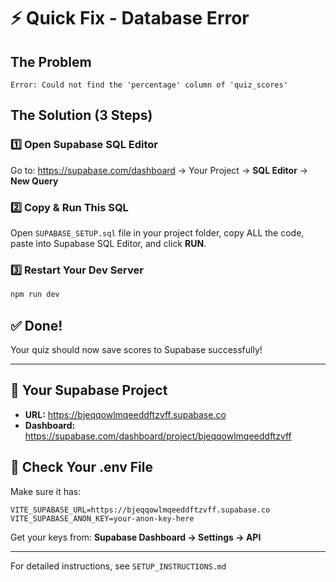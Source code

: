 # ⚡ Quick Fix - Database Error

## The Problem
```
Error: Could not find the 'percentage' column of 'quiz_scores'
```

## The Solution (3 Steps)

### 1️⃣ Open Supabase SQL Editor
Go to: https://supabase.com/dashboard → Your Project → **SQL Editor** → **New Query**

### 2️⃣ Copy & Run This SQL
Open `SUPABASE_SETUP.sql` file in your project folder, copy ALL the code, paste into Supabase SQL Editor, and click **RUN**.

### 3️⃣ Restart Your Dev Server
```bash
npm run dev
```

## ✅ Done!
Your quiz should now save scores to Supabase successfully!

---

## 📍 Your Supabase Project
- **URL:** https://bjeqqowlmqeeddftzvff.supabase.co
- **Dashboard:** https://supabase.com/dashboard/project/bjeqqowlmqeeddftzvff

## 🔑 Check Your .env File
Make sure it has:
```env
VITE_SUPABASE_URL=https://bjeqqowlmqeeddftzvff.supabase.co
VITE_SUPABASE_ANON_KEY=your-anon-key-here
```

Get your keys from: **Supabase Dashboard → Settings → API**

---

For detailed instructions, see `SETUP_INSTRUCTIONS.md`

